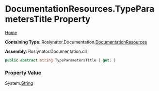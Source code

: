 <a name="_top"></a>

# DocumentationResources\.TypeParametersTitle Property

[Home](../../../../README.md#_top)

**Containing Type**: Roslynator\.Documentation\.[DocumentationResources](../README.md#_top)

**Assembly**: Roslynator\.Documentation\.dll

```csharp
public abstract string TypeParametersTitle { get; }
```

### Property Value

System\.[String](https://docs.microsoft.com/en-us/dotnet/api/system.string)

